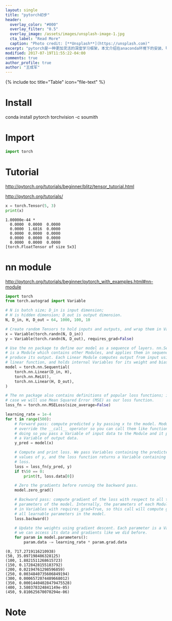 ```yaml
---
layout: single
title: "pytorch初步"
header:
  overlay_color: "#000"
  overlay_filter: "0.5"
  overlay_image: /assets/images/unsplash-image-1.jpg
  cta_label: "Read More"
  caption: "Photo credit: [**Unsplash**](https://unsplash.com)"
excerpt: "pytorch是一种更加灵活的深度学习框架，本文介绍在anaconda环境下的安装、导入和使用。"
modified: 2017-07-19T11:55:22-04:00
comments: true
author_profile: true
author: "王成军"
---
```


{% include toc title="Table" icon="file-text" %}



# Install

conda install pytorch torchvision -c soumith

# Import


```python
import torch
```

# Tutorial

http://pytorch.org/tutorials/beginner/blitz/tensor_tutorial.html

http://pytorch.org/tutorials/


```python
x = torch.Tensor(5, 3)
print(x)
```


    1.00000e-44 *
      0.0000  0.0000  0.0000
      0.0000  1.6816  0.0000
      0.0000  0.0000  0.0000
      0.0000  0.0000  0.0000
      0.0000  0.0000  0.0000
    [torch.FloatTensor of size 5x3]



# nn module

http://pytorch.org/tutorials/beginner/pytorch_with_examples.html#nn-module


```python
import torch
from torch.autograd import Variable

# N is batch size; D_in is input dimension;
# H is hidden dimension; D_out is output dimension.
N, D_in, H, D_out = 64, 1000, 100, 10

# Create random Tensors to hold inputs and outputs, and wrap them in Variables.
x = Variable(torch.randn(N, D_in))
y = Variable(torch.randn(N, D_out), requires_grad=False)

# Use the nn package to define our model as a sequence of layers. nn.Sequential
# is a Module which contains other Modules, and applies them in sequence to
# produce its output. Each Linear Module computes output from input using a
# linear function, and holds internal Variables for its weight and bias.
model = torch.nn.Sequential(
    torch.nn.Linear(D_in, H),
    torch.nn.ReLU(),
    torch.nn.Linear(H, D_out),
)

# The nn package also contains definitions of popular loss functions; in this
# case we will use Mean Squared Error (MSE) as our loss function.
loss_fn = torch.nn.MSELoss(size_average=False)

learning_rate = 1e-4
for t in range(500):
    # Forward pass: compute predicted y by passing x to the model. Module objects
    # override the __call__ operator so you can call them like functions. When
    # doing so you pass a Variable of input data to the Module and it produces
    # a Variable of output data.
    y_pred = model(x)

    # Compute and print loss. We pass Variables containing the predicted and true
    # values of y, and the loss function returns a Variable containing the
    # loss.
    loss = loss_fn(y_pred, y)
    if t%50 == 0:
        print(t, loss.data[0])

    # Zero the gradients before running the backward pass.
    model.zero_grad()

    # Backward pass: compute gradient of the loss with respect to all the learnable
    # parameters of the model. Internally, the parameters of each Module are stored
    # in Variables with requires_grad=True, so this call will compute gradients for
    # all learnable parameters in the model.
    loss.backward()

    # Update the weights using gradient descent. Each parameter is a Variable, so
    # we can access its data and gradients like we did before.
    for param in model.parameters():
        param.data -= learning_rate * param.grad.data
```

    (0, 717.2719116210938)
    (50, 35.097198486328125)
    (100, 1.8821511268615723)
    (150, 0.1728428155183792)
    (200, 0.02194761298596859)
    (250, 0.0034840735606849194)
    (300, 0.0006572074489668012)
    (350, 0.00014404028479475528)
    (400, 3.580378324841149e-05)
    (450, 9.810625670070294e-06)





# Note
